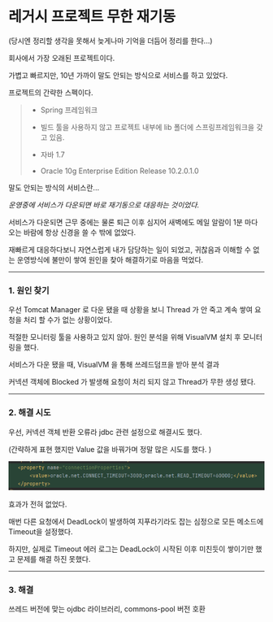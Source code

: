 # 레거시 프로젝트 무한 재기동

(당시엔 정리할 생각을 못해서 늦게나마 기억을 더듬어 정리를 한다...)

회사에서 가장 오래된 프로젝트이다.

가볍고 빠르지만, 10년 가까이 말도 안되는 방식으로 서비스를 하고 있었다.

프로젝트의 간략한 스펙이다.
 
> - Spring 프레임워크
>
> - 빌드 툴을 사용하지 않고 프로젝트 내부에 lib 폴더에 스프링프레임워크을 갖고 있음.
>
> - 자바 1.7
>
> - Oracle 10g Enterprise Edition Release 10.2.0.1.0 
 
말도 안되는 방식의 서비스란...

*운영중에 서비스가 다운되면 바로 재기동으로 대응하는 것이었다.*

서비스가 다운되면 근무 중에는 물론 퇴근 이후 심지어 새벽에도 메일 알람이 1분 마다 오는 바람에 항상 신경을 쓸 수 밖에 없었다.

재빠르게 대응하다보니 자연스럽게 내가 담당하는 일이 되었고, 귀찮음과 이해할 수 없는 운영방식에 불만이 쌓여 원인을 찾아 해결하기로 마음을 먹었다.

---

### 1. 원인 찾기

우선 Tomcat Manager 로 다운 됐을 때 상황을 보니 Thread 가 안 죽고 계속 쌓여 요청을 처리 할 수가 없는 상황이었다.

적절한 모니터링 툴을 사용하고 있지 않아. 원인 분석을 위해 VisualVM 설치 후 모니터링을 했다.

서비스가 다운 됐을 때, VisualVM 을 통해 쓰레드덤프을 받아 분석 결과

커넥션 객체에 Blocked 가 발생해 요청이 처리 되지 않고 Thread가 무한 생성 됐다.

---

### 2. 해결 시도

우선, 커넥션 객체 반환 오류라 jdbc 관련 설정으로 해결시도 했다.

(간략하게 표현 했지만 Value 값을 바꿔가며 정말 많은 시도를 했다. )

![images](../images/image.png)

효과가 전혀 없었다.

매번 다른 요청에서 DeadLock이 발생하여 지푸라기라도 잡는 심정으로 모든 메소드에 Timeout을 설정했다. 

하지만, 실제로 Timeout 에러 로그는 DeadLock이 시작된 이후 미친듯이 쌓이기만 했고 문제를 해결 하진 못했다. 

---

### 3. 해결


쓰레드
버전에 맞는 ojdbc 라이브러리, 
commons-pool 버전 호환
